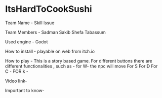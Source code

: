 # ItsHardToCookSushi

Team Name - Skill Issue

Team Members - Sadman Sakib
               Shefa Tabassum

Used engine - Godot

How to install - playable on web from      itch.io

How to play - This is a story based game.
For different buttons there are different functionalities , such as -
for W- the npc will move 
For S
For D
For C - 
FOR k - 

Video link-


Important to know-